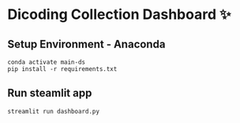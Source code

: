 # Dicoding Collection Dashboard ✨

## Setup Environment - Anaconda

```
conda activate main-ds
pip install -r requirements.txt
```

## Run steamlit app

```
streamlit run dashboard.py
```
